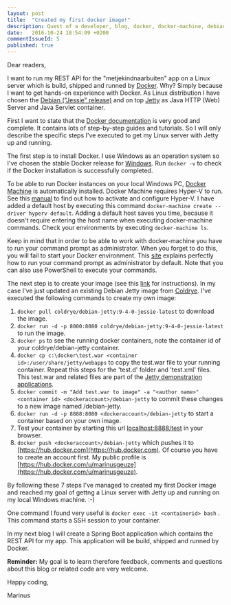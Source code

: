 ```yaml
---
layout: post
title:  "Created my first docker image!"
description: Quest of a developer, blog, docker, docker-machine, debian, jetty
date:   2016-10-24 18:54:09 +0200
commentIssueId: 5
published: true
---
```


Dear readers,

I want to run my REST API for the "metjekindnaarbuiten" app on a Linux server which is build, shipped and runned by [Docker](https://www.docker.com). Why? Simply because I want to get hands-on experience with Docker. As Linux distribution I have chosen the [Debian ("Jessie" release)](https://www.debian.org) and on top [Jetty](http://www.eclipse.org/jetty) as Java HTTP (Web) Server and Java Servlet container.
 
First I want to state that the [Docker documentation](https://docs.docker.com) is very good and complete. It contains lots of step-by-step guides and tutorials. So I will only describe the specific steps I've executed to get my Linux server with Jetty up and running.  

The first step is to install Docker. I use Windows as an operation system so I've chosen the stable Docker release for [Windows](https://docs.docker.com/docker-for-windows). Run ```docker -v``` to check if the Docker installation is successfully completed. 

To be able to run Docker instances on your local Windows PC, [Docker Machine](https://docs.docker.com/machine) is automatically installed. Docker Machine requires Hyper-V to run. See this [manual](https://docs.docker.com/machine/drivers/hyper-v) to find out how to activate and configure Hyper-V. I have added a default host by executing this command ```docker-machine create --driver hyperv default```. Adding a default host saves you time, because it doesn't require entering the host name when executing docker-machine commands. Check your environments by executing ```docker-machine ls```.

Keep in mind that in order to be able to work with docker-machine you have to run your command prompt as administrator. When you forget to do this, you will fail to start your Docker environment. This [site](https://www.cnet.com/how-to/always-run-a-program-in-administrator-mode-in-windows-10) explains perfectly how to run your command prompt as administrator by default. Note that you can also use PowerShell to execute your commands.

The next step is to create your image (see this [link](https://docs.docker.com/engine/tutorials/dockerimages) for instructions). In my case I've just updated an existing Debian Jetty image from [Coldrye](https://github.com/coldrye-docker/coldrye-debian-jetty). I've executed the following commands to create my own image:

 1. ```docker pull coldrye/debian-jetty:9-4-0-jessie-latest``` to download the image. 
 2. ```docker run -d -p 8000:8080 coldrye/debian-jetty:9-4-0-jessie-latest``` to run the image.
 3. ```docker ps``` to see the running docker containers, note the container id of your coldrye/debian-jetty container.
 4. ```docker cp c:\docker\test.war <container id>:/user/share/jetty/webapps``` to copy the test.war file to your running container. Repeat this steps for the 'test.d' folder and 'test.xml' files. This test.war and related files are part of the [Jetty demonstration applications](http://www.eclipse.org/jetty/documentation/9.3.x/quickstart-deploying-webapps.html).
 5. ```docker commit -m "Add test.war to image" -a "<author name>" <container id> <dockeraccount>/debian-jetty``` to commit these changes to a new image named <dockeraccount>/debian-jetty.
 6. ```docker run -d -p 8888:8080 <dockeraccount>/debian-jetty``` to start a container based on your own image. 
 7. Test your container by starting this url [localhost:8888/test](localhost:8888/test) in your browser.
 7. ```docker push <dockeraccount>/debian-jetty``` which pushes it to [https://hub.docker.com](https://hub.docker.com). Of course you have to create an account first. My public profile is [https://hub.docker.com/u/marinusgeuze](https://hub.docker.com/u/marinusgeuze).

By following these 7 steps I've managed to created my first Docker image and reached my goal of gettng a Linux server with Jetty up and running on my local Windows machine. :-)

One command I found very useful is ```docker exec -it <containerid> bash``` . This command starts a SSH session to your container.

In my next blog I will create a Spring Boot application which contains the REST API for my app. This application will be build, shipped and runned by Docker.

**Reminder:** My goal is to learn therefore feedback, comments and questions about this blog or related code are very welcome.

Happy coding,

Marinus